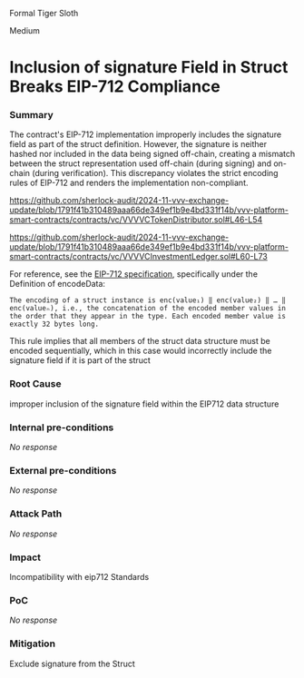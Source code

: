 Formal Tiger Sloth

Medium

# Inclusion of signature Field in Struct Breaks EIP-712 Compliance

### Summary

The contract's EIP-712 implementation improperly includes the signature field as part of the struct definition. However, the signature is neither hashed nor included in the data being signed off-chain, creating a mismatch between the struct representation used off-chain (during signing) and on-chain (during verification). This discrepancy violates the strict encoding rules of EIP-712 and renders the implementation non-compliant.

https://github.com/sherlock-audit/2024-11-vvv-exchange-update/blob/1791f41b310489aaa66de349ef1b9e4bd331f14b/vvv-platform-smart-contracts/contracts/vc/VVVVCTokenDistributor.sol#L46-L54

https://github.com/sherlock-audit/2024-11-vvv-exchange-update/blob/1791f41b310489aaa66de349ef1b9e4bd331f14b/vvv-platform-smart-contracts/contracts/vc/VVVVCInvestmentLedger.sol#L60-L73

For reference, see the [EIP-712 specification](https://eips.ethereum.org/EIPS/eip-712), specifically under the Definition of encodeData:

```
The encoding of a struct instance is enc(value₁) ‖ enc(value₂) ‖ … ‖ enc(valueₙ), i.e., the concatenation of the encoded member values in the order that they appear in the type. Each encoded member value is exactly 32 bytes long.
```

This rule implies that all members of the struct data structure must be encoded sequentially, which in this case would incorrectly include the signature field if it is part of the struct

### Root Cause

 improper inclusion of the signature field within the EIP712 data structure 
### Internal pre-conditions

_No response_

### External pre-conditions

_No response_

### Attack Path

_No response_

### Impact

Incompatibility with eip712 Standards

### PoC

_No response_

### Mitigation

Exclude signature from the Struct